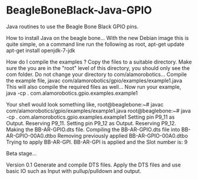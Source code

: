 BeagleBoneBlack-Java-GPIO
=========================

Java routines to use the Beagle Bone Black GPIO pins.

How to install Java on the beagle bone...
With the new Debian image this is quite simple, on a command line run the following as root,
apt-get update
apt-get install openjdk-7-jdk

How do I compile the examples ?
Copy the files to a suitable directory.
Make sure the you are in the "root" level of this directory, you should only see the com folder.
Do not change your directory to com/alamorobotics...
Compile the example file,
javac com/alamorobotics/gpio/examples/example1.java
This will also compile the required files as well...
Now run your example,
java -cp . com.alamorobotics.gpio.examples.example1

Your shell would look something like,
root@beaglebone:~# javac com/alamorobotics/gpio/examples/example1.java
root@beaglebone:~# java -cp . com.alamorobotics.gpio.examples.example1
Setting pin P9_11 as Output.
Reserving P9_11.
Setting pin P9_12 as Output.
Reserving P9_12.
Making the BB-AR-GPIO.dts file.
Compiling the BB-AR-GPIO.dts file into BB-AR-GPIO-00A0.dtbo
Removing previously applied BB-AR-GPIO-00A0.dtbo
Trying to apply BB-AR-GPI.
BB-AR-GPI is applied and the Slot number is: 9


Beta stage...

Version 0.1 Generate and compile DTS files. Apply the DTS files and use basic IO such as Input with pullup/pulldown and output.
